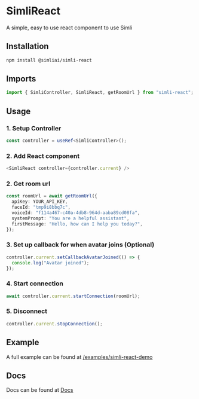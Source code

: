 # SimliReact

A simple, easy to use react component to use Simli

## Installation

```bash
npm install @simliai/simli-react
```

## Imports

```typescript
import { SimliController, SimliReact, getRoomUrl } from "simli-react";
```

## Usage

### 1. Setup Controller

```typescript
const controller = useRef<SimliController>();
```

### 2. Add React component

```typescript
<SimliReact controller={controller.current} />
```

### 2. Get room url

```typescript
const roomUrl = await getRoomUrl({ 
  apiKey: YOUR_API_KEY,
  faceId: "tmp9i8bbq7c",
  voiceId: "f114a467-c40a-4db8-964d-aaba89cd08fa",
  systemPrompt: "You are a helpful assistant",
  firstMessage: "Hello, how can I help you today?",
});
```

### 3. Set up callback for when avatar joins (Optional)

```typescript
controller.current.setCallbackAvatarJoined(() => {
  console.log("Avatar joined");
});
```

### 4. Start connection

```typescript
await controller.current.startConnection(roomUrl);
```

### 5. Disconnect
```typescript
controller.current.stopConnection();
```


## Example

A full example can be found at  [/examples/simli-react-demo](./examples/simli-react-demo)


## Docs

Docs can be found at [Docs](https://docs.simli.com/introduction)